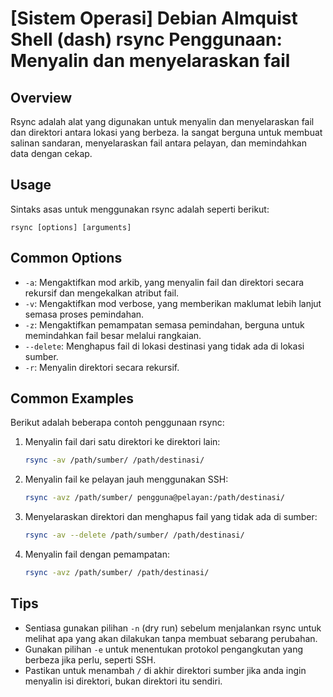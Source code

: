 # [Sistem Operasi] Debian Almquist Shell (dash) rsync Penggunaan: Menyalin dan menyelaraskan fail

## Overview
Rsync adalah alat yang digunakan untuk menyalin dan menyelaraskan fail dan direktori antara lokasi yang berbeza. Ia sangat berguna untuk membuat salinan sandaran, menyelaraskan fail antara pelayan, dan memindahkan data dengan cekap.

## Usage
Sintaks asas untuk menggunakan rsync adalah seperti berikut:
```
rsync [options] [arguments]
```

## Common Options
- `-a`: Mengaktifkan mod arkib, yang menyalin fail dan direktori secara rekursif dan mengekalkan atribut fail.
- `-v`: Mengaktifkan mod verbose, yang memberikan maklumat lebih lanjut semasa proses pemindahan.
- `-z`: Mengaktifkan pemampatan semasa pemindahan, berguna untuk memindahkan fail besar melalui rangkaian.
- `--delete`: Menghapus fail di lokasi destinasi yang tidak ada di lokasi sumber.
- `-r`: Menyalin direktori secara rekursif.

## Common Examples
Berikut adalah beberapa contoh penggunaan rsync:

1. Menyalin fail dari satu direktori ke direktori lain:
   ```bash
   rsync -av /path/sumber/ /path/destinasi/
   ```

2. Menyalin fail ke pelayan jauh menggunakan SSH:
   ```bash
   rsync -avz /path/sumber/ pengguna@pelayan:/path/destinasi/
   ```

3. Menyelaraskan direktori dan menghapus fail yang tidak ada di sumber:
   ```bash
   rsync -av --delete /path/sumber/ /path/destinasi/
   ```

4. Menyalin fail dengan pemampatan:
   ```bash
   rsync -avz /path/sumber/ /path/destinasi/
   ```

## Tips
- Sentiasa gunakan pilihan `-n` (dry run) sebelum menjalankan rsync untuk melihat apa yang akan dilakukan tanpa membuat sebarang perubahan.
- Gunakan pilihan `-e` untuk menentukan protokol pengangkutan yang berbeza jika perlu, seperti SSH.
- Pastikan untuk menambah `/` di akhir direktori sumber jika anda ingin menyalin isi direktori, bukan direktori itu sendiri.